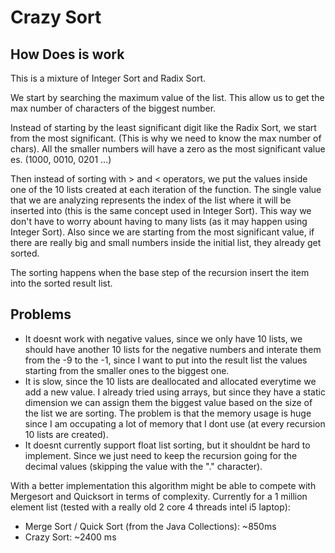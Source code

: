 # Crazy Sort


## How Does is work
This is a mixture of Integer Sort and Radix Sort.

We start by searching the maximum value of the list. This allow us to get the max number of characters of the biggest number. 

Instead of starting by the least significant digit like the Radix Sort, we start from the most significant. (This is why we need to know the max number of chars).
All the smaller numbers will have a zero as the most significant value es. (1000, 0010, 0201 ...)

Then instead of sorting with > and < operators, we put the values inside one of the 10 lists created at each iteration of the function. The single value that we are analyzing represents the index of the list where it will be inserted into (this is the same concept used in Integer Sort).
This way we don't have to worry abount having to many lists (as it may happen using Integer Sort). Also since we are starting from the most significant value, if there are really big and small numbers inside the initial list, they already get sorted. 

The sorting happens when the base step of the recursion insert the item into the sorted result list.


## Problems
- It doesnt work with negative values, since we only have 10 lists, we should have another 10 lists for the negative numbers and interate them from the -9 to the -1, since I want to put into the result list the values starting from the smaller ones to the biggest one.
- It is slow, since the 10 lists are deallocated and allocated everytime we add a new value. I already tried using arrays, but since they have a static dimension we can assign them the biggest value based on the size of the list we are sorting. The problem is that the memory usage is huge since I am occupating a lot of memory that I dont use (at every recursion 10 lists are created).
- It doesnt currently support float list sorting, but it shouldnt be hard to implement. Since we just need to keep the recursion going for the decimal values (skipping the value with the "." character).

With a better implementation this algorithm might be able to compete with Mergesort and Quicksort in terms of complexity.
Currently for a 1 million element list (tested with a really old 2 core 4 threads intel i5 laptop):
- Merge Sort / Quick Sort (from the Java Collections): ~850ms
- Crazy Sort: ~2400 ms









